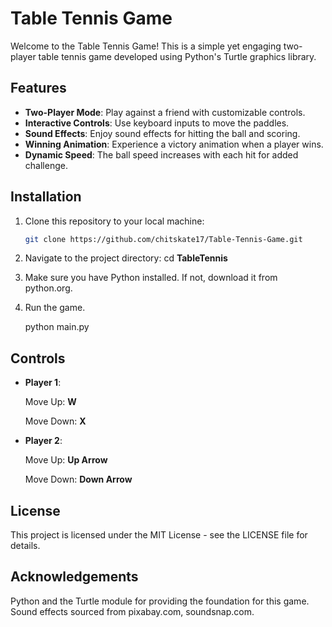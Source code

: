 # Table Tennis Game

Welcome to the Table Tennis Game! This is a simple yet engaging two-player table tennis game developed using Python's Turtle graphics library.

## Features

- **Two-Player Mode**: Play against a friend with customizable controls.
- **Interactive Controls**: Use keyboard inputs to move the paddles.
- **Sound Effects**: Enjoy sound effects for hitting the ball and scoring.
- **Winning Animation**: Experience a victory animation when a player wins.
- **Dynamic Speed**: The ball speed increases with each hit for added challenge.

## Installation

1. Clone this repository to your local machine:
   ```bash
   git clone https://github.com/chitskate17/Table-Tennis-Game.git

2. Navigate to the project directory:
   cd **TableTennis**

3. Make sure you have Python installed. If not, download it from python.org.

4. Run the game. 
   
   python main.py

## Controls
- **Player 1**:
 
    Move Up: **W**

    Move Down: **X**


- **Player 2**:

    Move Up: **Up Arrow**

    Move Down: **Down Arrow**

## License
This project is licensed under the MIT License - see the LICENSE file for details.

## Acknowledgements
Python and the Turtle module for providing the foundation for this game.
Sound effects sourced from pixabay.com, soundsnap.com.
